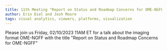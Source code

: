 ```yaml
---
title: 11th Meeting "Report on Status and Roadmap Concerns for OME-NGFF"
author: Erin Diel and Josh Moore
tags: visual analytics, viewers, platforms, visualization
---
```


Please join us Friday, 02/10/2023 11AM ET for a talk about the imaging format OME-NGFF with the title "Report on Status and Roadmap Concerns for OME-NGFF" 
